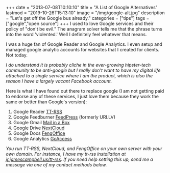 +++
date = "2013-07-08T10:10:10"
title = "A List of Google Alternatives"
lastmod = "2019-10-26T15:13:10"
image = "/img/google-alt.jpg"
description = "Let's get off the Google bus already."
categories = ["tips"]
tags = ["google","open source"]
+++
I used to love Google services and their policy of "don't be evil." The anagram solver tells me that the phrase turns into the word 'violented.' Well I definitely feel whatever that means.

I was a huge fan of Google Reader and Google Analytics. I even setup and managed google analytic accounts for websites that I created for clients. Not today.

_I do understand it is probably cliche in the ever-growing hipster-tech community to be anti-google but I really don't want to have my digital life attached to a single service where I am the product, which is also the reason I have a largely vacant Facebook account._

Here is what I have found out there to replace google (I am not getting paid to endorse any of these services, I just love them because they work the same or better than Google's version):

1. Google Reader <i class='fa fa-hand-o-right'></i> [TT-RSS][1]
2. Google Feedburner <i class='fa fa-hand-o-right'></i> [FeedPress][2] (formerly URI.LV)
3. Google Gmail <i class='fa fa-hand-o-right'></i> [Mail in a Box][3]
4. Google Drive <i class='fa fa-hand-o-right'></i> [NextCloud][4]
5. Google Docs <i class='fa fa-hand-o-right'></i> [FengOffice][5]
6. Google Analytics <i class='fa fa-hand-o-right'></i> [GoAccess][6]

*You run TT-RSS, NextCloud, and FengOffice on your own server with your own domain. For instance, I have my tt-rss installation at [jr.jamescampbell.us/tt-rss](https://jr.jamescampbell.us/tt-rss). If you need help setting this up, send me a message via one of my contact methods below.*

[1]: https://tt-rss.org/ "Nice, easy install and lightweight rss feed manager and reader"
[2]: http://feedpress.it "Highly customizable, mine is running at feed.jamescampbell.us/jamescampbell"
[3]: https://mailinabox.email "Yes, you can run your own email server."
[4]: https://nextcloud.com/install "your data your way, bonus points is it comes with Mail in a Box"
[5]: http://www.fengoffice.com/web/professional_vs_community.php "Google docs and calendar and notes"
[6]: https://github.com/allinurl/goaccess "Nice linux terminal interface in case you dont have web access"